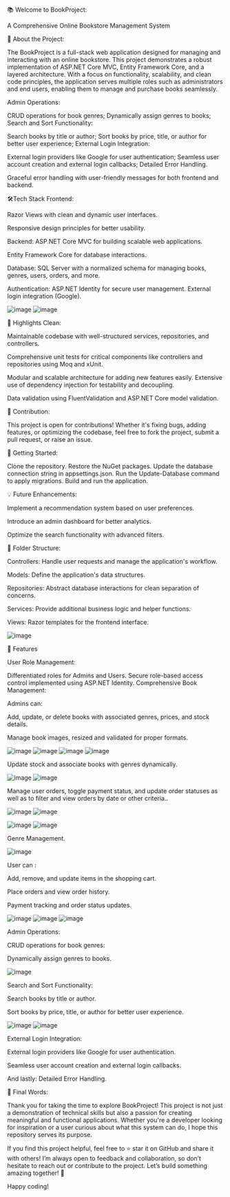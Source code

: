 📚 Welcome to BookProject:

A Comprehensive Online Bookstore Management System

🌟 About the Project:

The BookProject is a full-stack web application designed for managing and interacting with an online bookstore. This project demonstrates a robust implementation of ASP.NET Core MVC, Entity Framework Core, and a layered architecture. With a focus on functionality, scalability, and clean code principles, the application serves multiple roles such as administrators and end users, enabling them to manage and purchase books seamlessly.

Admin Operations:

CRUD operations for book genres; Dynamically assign genres to books; Search and Sort Functionality:

Search books by title or author; Sort books by price, title, or author for better user experience; External Login Integration:

External login providers like Google for user authentication; Seamless user account creation and external login callbacks; Detailed Error Handling.

Graceful error handling with user-friendly messages for both frontend and backend. 

🛠️Tech Stack Frontend: 

Razor Views with clean and dynamic user interfaces.

Responsive design principles for better usability.

Backend: ASP.NET Core MVC for building scalable web applications.

Entity Framework Core for database interactions.

Database: SQL Server with a normalized schema for managing books, genres, users, orders, and more.

Authentication: ASP.NET Identity for secure user management. External login integration (Google). 

![image](https://github.com/user-attachments/assets/496106e6-ea68-401c-9301-0cc37fb5d2dd)
![image](https://github.com/user-attachments/assets/e8cc9181-675f-4bcb-8f1d-a2aba94342ce)

🎯 Highlights Clean: 

Maintainable codebase with well-structured services, repositories, and controllers.

Comprehensive unit tests for critical components like controllers and repositories using Moq and xUnit.

Modular and scalable architecture for adding new features easily. Extensive use of dependency injection for testability and decoupling.

Data validation using FluentValidation and ASP.NET Core model validation.

🤝 Contribution:

This project is open for contributions! Whether it's fixing bugs, adding features, or optimizing the codebase, feel free to fork the project, submit a pull request, or raise an issue.

🚀 Getting Started:

Clone the repository. Restore the NuGet packages. Update the database connection string in appsettings.json. Run the Update-Database command to apply migrations. Build and run the application.

💡 Future Enhancements:

Implement a recommendation system based on user preferences.

Introduce an admin dashboard for better analytics.

Optimize the search functionality with advanced filters.

📂 Folder Structure:

Controllers: Handle user requests and manage the application's workflow.

Models: Define the application's data structures.

Repositories: Abstract database interactions for clean separation of concerns.

Services: Provide additional business logic and helper functions. 

Views: Razor templates for the frontend interface.

![image](https://github.com/user-attachments/assets/973c04f9-dc5f-4f52-af72-1dabb2e6fe60)

🔧 Features

User Role Management:

Differentiated roles for Admins and Users.
Secure role-based access control implemented using ASP.NET Identity.
Comprehensive Book Management:

Admins can:

Add, update, or delete books with associated genres, prices, and stock details.

Manage book images, resized and validated for proper formats.

![image](https://github.com/user-attachments/assets/e5dec3f1-8b21-41bd-bc7e-14740ce35372)
![image](https://github.com/user-attachments/assets/7f9d1eca-d6cb-44a5-abe1-4257a427b429)
![image](https://github.com/user-attachments/assets/e9707510-e20a-4122-ac39-139374167151)
![image](https://github.com/user-attachments/assets/21bd504a-5e96-4425-8f68-0070405fb12d)

Update stock and associate books with genres dynamically.

![image](https://github.com/user-attachments/assets/27ad33e0-8d36-48bb-85c4-81b030133c71)
![image](https://github.com/user-attachments/assets/0ec98535-ec79-4533-9c0c-a74edfd145c3)

Manage user orders, toggle payment status, and update order statuses as well as to filter and view orders by date or other criteria..

![image](https://github.com/user-attachments/assets/f726ed92-1a9c-4c30-b3fc-8f1644b8c164)
![image](https://github.com/user-attachments/assets/d22bed08-3e13-4b27-925c-ee56e5e12cdd)

![image](https://github.com/user-attachments/assets/297822bd-1021-47e3-8d61-21116f4e1c5a)
![image](https://github.com/user-attachments/assets/66693348-25eb-4ce0-9897-ec4007d51b09)

Genre Management.

![image](https://github.com/user-attachments/assets/451dd761-1475-4e25-a138-fa49a901670f)

User can :

Add, remove, and update items in the shopping cart.

Place orders and view order history.

Payment tracking and order status updates.

![image](https://github.com/user-attachments/assets/dcf4e3d8-b706-40ac-8d41-dd1fa26914e2)
![image](https://github.com/user-attachments/assets/bf57af6e-71ec-4a25-8a40-3e7f5c9d616e)
![image](https://github.com/user-attachments/assets/50ecb1c3-5c7f-4670-84e8-c704bec609e3)

Admin Operations:

CRUD operations for book genres:

Dynamically assign genres to books.

![image](https://github.com/user-attachments/assets/d44ec0cd-9acd-4c90-bc0f-a02a4e4951ec)

Search and Sort Functionality:

Search books by title or author.

Sort books by price, title, or author for better user experience.

![image](https://github.com/user-attachments/assets/7b8b5cea-0706-4892-9496-95084066f1eb)
![image](https://github.com/user-attachments/assets/63e4f672-4235-4251-bf7d-7390f7218ace)

External Login Integration:

External login providers like Google for user authentication.

Seamless user account creation and external login callbacks.

And lastly: Detailed Error Handling.

🎉 Final Words:

Thank you for taking the time to explore BookProject! This project is not just a demonstration of technical skills but also a passion for creating meaningful and functional applications. Whether you're a developer looking for inspiration or a user curious about what this system can do, I hope this repository serves its purpose.

If you find this project helpful, feel free to ⭐ star it on GitHub and share it with others! I’m always open to feedback and collaboration, so don’t hesitate to reach out or contribute to the project. Let’s build something amazing together! 🚀

Happy coding!
